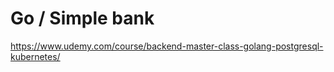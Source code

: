 # Go / Simple bank

https://www.udemy.com/course/backend-master-class-golang-postgresql-kubernetes/
